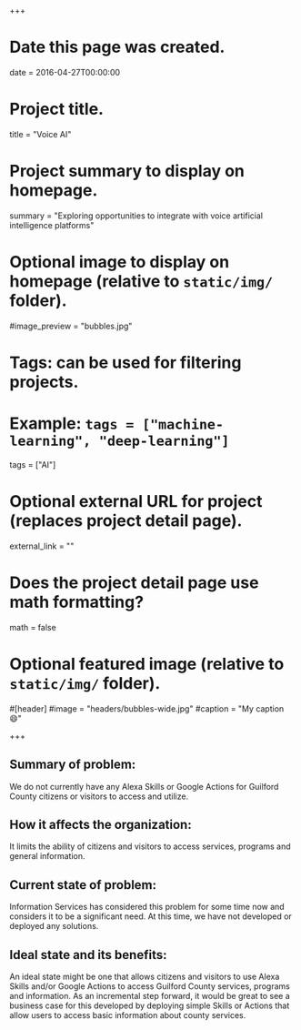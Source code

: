 +++
# Date this page was created.
date = 2016-04-27T00:00:00

# Project title.
title = "Voice AI"

# Project summary to display on homepage.
summary = "Exploring opportunities to integrate with voice artificial intelligence platforms"

# Optional image to display on homepage (relative to `static/img/` folder).
#image_preview = "bubbles.jpg"

# Tags: can be used for filtering projects.
# Example: `tags = ["machine-learning", "deep-learning"]`
tags = ["AI"]

# Optional external URL for project (replaces project detail page).
external_link = ""

# Does the project detail page use math formatting?
math = false

# Optional featured image (relative to `static/img/` folder).
#[header]
#image = "headers/bubbles-wide.jpg"
#caption = "My caption :smile:"

+++

## Summary of problem:

We do not currently have any Alexa Skills or Google Actions for Guilford County citizens or visitors to access and utilize. 

## How it affects the organization:

It limits the ability of citizens and visitors to access services, programs and general information.

## Current state of problem:

Information Services has considered this problem for some time now and considers it to be a significant need. At this time, we have not developed or deployed any solutions. 

## Ideal state and its benefits:

An ideal state might be one that allows citizens and visitors to use Alexa Skills and/or Google Actions to access Guilford County services, programs and information. As an incremental step forward, it would be great to see a business case for this developed by deploying simple Skills or Actions that allow users to access basic information about county services. 




 


